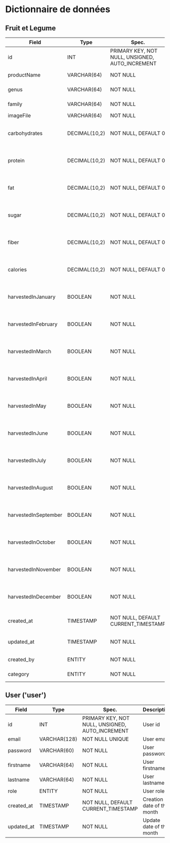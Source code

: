 # Dictionnaire de données

## Fruit et Legume

| Field                | Type          | Spec.                                           | Description                                |
| -------------------- | ------------- | ----------------------------------------------- | ------------------------------------------ |
| id                   | INT           | PRIMARY KEY, NOT NULL, UNSIGNED, AUTO_INCREMENT | product id                                 |
| productName          | VARCHAR(64)   | NOT NULL                                        | product name                               |
| genus                | VARCHAR(64)   | NOT NULL                                        | product genus                              |
| family               | VARCHAR(64)   | NOT NULL                                        | product family                             |
| imageFile            | VARCHAR(64)   | NOT NULL                                        | product file                               |
| carbohydrates        | DECIMAL(10,2) | NOT NULL, DEFAULT 0                             | product nutrition value for 100gr          |
| protein              | DECIMAL(10,2) | NOT NULL, DEFAULT 0                             | product nutrition value for 100gr          |
| fat                  | DECIMAL(10,2) | NOT NULL, DEFAULT 0                             | product nutrition value for 100gr          |
| sugar                | DECIMAL(10,2) | NOT NULL, DEFAULT 0                             | product nutrition value for 100gr          |
| fiber                | DECIMAL(10,2) | NOT NULL, DEFAULT 0                             | product nutrition value for 100gr          |
| calories             | DECIMAL(10,2) | NOT NULL, DEFAULT 0                             | product nutrition value for 100gr          |
| harvestedInJanuary   | BOOLEAN       | NOT NULL                                        | When the product is available to be bought |
| harvestedInFebruary  | BOOLEAN       | NOT NULL                                        | When the product is available to be bought |
| harvestedInMarch     | BOOLEAN       | NOT NULL                                        | When the product is available to be bought |
| harvestedInApril     | BOOLEAN       | NOT NULL                                        | When the product is available to be bought |
| harvestedInMay       | BOOLEAN       | NOT NULL                                        | When the product is available to be bought |
| harvestedInJune      | BOOLEAN       | NOT NULL                                        | When the product is available to be bought |
| harvestedInJuly      | BOOLEAN       | NOT NULL                                        | When the product is available to be bought |
| harvestedInAugust    | BOOLEAN       | NOT NULL                                        | When the product is available to be bought |
| harvestedInSeptember | BOOLEAN       | NOT NULL                                        | When the product is available to be bought |
| harvestedInOctober   | BOOLEAN       | NOT NULL                                        | When the product is available to be bought |
| harvestedInNovember  | BOOLEAN       | NOT NULL                                        | When the product is available to be bought |
| harvestedInDecember  | BOOLEAN       | NOT NULL                                        | When the product is available to be bought |
| created_at           | TIMESTAMP     | NOT NULL, DEFAULT CURRENT_TIMESTAMP             | Creation date of the product               |
| updated_at           | TIMESTAMP     | NOT NULL                                        | Update date of the product                 |
| created_by           | ENTITY        | NOT NULL                                        | Name of the creator                        |
| category             | ENTITY        | NOT NULL                                        | product category                           |

## User ('user')

| Field      | Type         | Spec.                                           | Description                |
| ---------- | ------------ | ----------------------------------------------- | -------------------------- |
| id         | INT          | PRIMARY KEY, NOT NULL, UNSIGNED, AUTO_INCREMENT | User id                    |
| email      | VARCHAR(128) | NOT NULL UNIQUE                                 | User email                 |
| password   | VARCHAR(60)  | NOT NULL                                        | User password              |
| firstname  | VARCHAR(64)  | NOT NULL                                        | User firstname             |
| lastname   | VARCHAR(64)  | NOT NULL                                        | User lastname              |
| role       | ENTITY       | NOT NULL                                        | User role                  |
| created_at | TIMESTAMP    | NOT NULL, DEFAULT CURRENT_TIMESTAMP             | Creation date of the month |
| updated_at | TIMESTAMP    | NOT NULL                                        | Update date of the month   |
